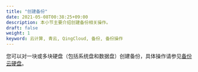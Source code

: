 ```yaml
---
title: "创建备份"
date: 2021-05-08T00:38:25+09:00
description: 本小节主要介绍创建备份相关操作。
draft: false
weight: 1
keyword: 云计算, 青云, QingCloud, 备份, 备份操作
---
```


您可以对一块或多块硬盘（包括系统盘和数据盘）创建备份，具体操作请参见[备份云硬盘](/storage/disk/manual/create_snapshot/)。

